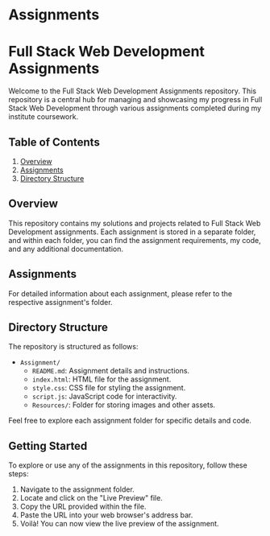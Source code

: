 # Assignments
# Full Stack Web Development Assignments

Welcome to the Full Stack Web Development Assignments repository. This repository is a central hub for managing and showcasing my progress in Full Stack Web Development through various assignments completed during my institute coursework.

## Table of Contents
1. [Overview](#overview)
2. [Assignments](#assignments)
3. [Directory Structure](#directory-structure)


## Overview

This repository contains my solutions and projects related to Full Stack Web Development assignments. Each assignment is stored in a separate folder, and within each folder, you can find the assignment requirements, my code, and any additional documentation.

## Assignments

For detailed information about each assignment, please refer to the respective assignment's folder.

## Directory Structure

The repository is structured as follows:

- `Assignment/`
  - `README.md`: Assignment details and instructions.
  - `index.html`: HTML file for the assignment.
  - `style.css`: CSS file for styling the assignment.
  - `script.js`: JavaScript code for interactivity.
  - `Resources/`: Folder for storing images and other assets.

Feel free to explore each assignment folder for specific details and code.

## Getting Started

To explore or use any of the assignments in this repository, follow these steps:

1. Navigate to the assignment folder.
2. Locate and click on the "Live Preview" file.
3. Copy the URL provided within the file.
4. Paste the URL into your web browser's address bar.
5. Voilà! You can now view the live preview of the assignment.
